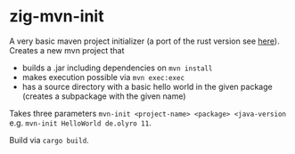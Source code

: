 # zig-mvn-init

A very basic maven project initializer (a port of the rust version see [here](https://github.com/raytracer/mvn-init)). Creates a new mvn project that

- builds a .jar including dependencies on `mvn install`
- makes execution possible via `mvn exec:exec`
- has a source directory with a basic hello world in the given package (creates a subpackage with the given name)

Takes three parameters `mvn-init <project-name> <package> <java-version` e.g. `mvn-init HelloWorld de.olyro 11`.

Build via `cargo build`.
